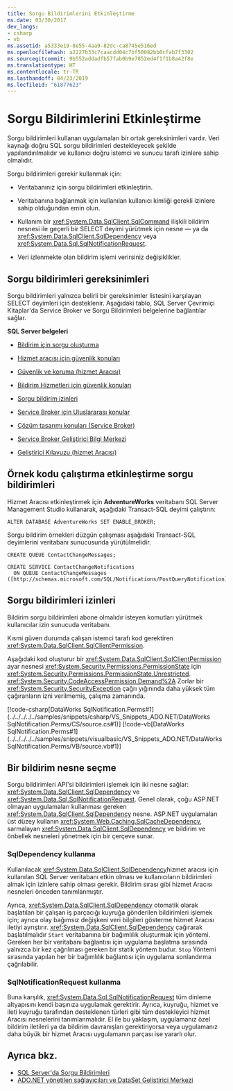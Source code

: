 ```yaml
---
title: Sorgu Bildirimlerini Etkinleştirme
ms.date: 03/30/2017
dev_langs:
- csharp
- vb
ms.assetid: a5333e19-8e55-4aa9-82dc-ca8745e516ed
ms.openlocfilehash: a2227b33c7caacdd04c7bf50082bb0cfab7f3302
ms.sourcegitcommit: 9b552addadfb57fab0b9e7852ed4f1f1b8a42f8e
ms.translationtype: HT
ms.contentlocale: tr-TR
ms.lasthandoff: 04/23/2019
ms.locfileid: "61877623"
---
```

# <a name="enabling-query-notifications"></a>Sorgu Bildirimlerini Etkinleştirme
Sorgu bildirimleri kullanan uygulamaları bir ortak gereksinimleri vardır. Veri kaynağı doğru SQL sorgu bildirimleri destekleyecek şekilde yapılandırılmalıdır ve kullanıcı doğru istemci ve sunucu tarafı izinlere sahip olmalıdır.  
  
 Sorgu bildirimleri gerekir kullanmak için:  
  
- Veritabanınız için sorgu bildirimleri etkinleştirin.  
  
- Veritabanına bağlanmak için kullanılan kullanıcı kimliği gerekli izinlere sahip olduğundan emin olun.  
  
- Kullanım bir <xref:System.Data.SqlClient.SqlCommand> ilişkili bildirim nesnesi ile geçerli bir SELECT deyimi yürütmek için nesne — ya da <xref:System.Data.SqlClient.SqlDependency> veya <xref:System.Data.Sql.SqlNotificationRequest>.  
  
- Veri izlenmekte olan bildirim işlemi verirsiniz değişiklikler.  
  
## <a name="query-notifications-requirements"></a>Sorgu bildirimleri gereksinimleri  
 Sorgu bildirimleri yalnızca belirli bir gereksinimler listesini karşılayan SELECT deyimleri için desteklenir. Aşağıdaki tablo, SQL Server Çevrimiçi Kitaplar'da Service Broker ve Sorgu Bildirimleri belgelerine bağlantılar sağlar.  
  
 **SQL Server belgeleri**  
  
- [Bildirim için sorgu oluşturma](https://docs.microsoft.com/previous-versions/sql/sql-server-2008-r2/ms181122(v=sql.105))  
  
- [Hizmet aracısı için güvenlik konuları](https://docs.microsoft.com/previous-versions/sql/sql-server-2005/ms166059(v=sql.90))  
  
- [Güvenlik ve koruma (hizmet Aracısı)](https://docs.microsoft.com/previous-versions/sql/sql-server-2008-r2/bb522911(v=sql.105))  
  
- [Bildirim Hizmetleri için güvenlik konuları](https://docs.microsoft.com/previous-versions/sql/sql-server-2005/ms172604(v=sql.90))  
  
- [Sorgu bildirim izinleri](https://docs.microsoft.com/previous-versions/sql/sql-server-2008-r2/ms188311(v=sql.105))  
  
- [Service Broker için Uluslararası konular](https://docs.microsoft.com/previous-versions/sql/sql-server-2005/ms166028(v=sql.90))  
  
- [Çözüm tasarımı konuları (Service Broker)](https://docs.microsoft.com/previous-versions/sql/sql-server-2008-r2/bb522899(v=sql.105))  
  
- [Service Broker Geliştirici Bilgi Merkezi](https://docs.microsoft.com/previous-versions/sql/sql-server-2008-r2/ms166100(v=sql.105))  
  
- [Geliştirici Kılavuzu (hizmet Aracısı)](https://docs.microsoft.com/previous-versions/sql/sql-server-2008-r2/bb522908(v=sql.105))  
  
## <a name="enabling-query-notifications-to-run-sample-code"></a>Örnek kodu çalıştırma etkinleştirme sorgu bildirimleri  
 Hizmet Aracısı etkinleştirmek için **AdventureWorks** veritabanı SQL Server Management Studio kullanarak, aşağıdaki Transact-SQL deyimi çalıştırın:  
  
 `ALTER DATABASE AdventureWorks SET ENABLE_BROKER;`  
  
 Sorgu bildirim örnekleri düzgün çalışması aşağıdaki Transact-SQL deyimlerini veritabanı sunucusunda yürütülmelidir.  
  
```  
CREATE QUEUE ContactChangeMessages;  
  
CREATE SERVICE ContactChangeNotifications  
  ON QUEUE ContactChangeMessages  
([http://schemas.microsoft.com/SQL/Notifications/PostQueryNotification]);  
```  
  
## <a name="query-notifications-permissions"></a>Sorgu bildirimleri izinleri  
 Bildirim sorgu bildirimleri abone olmalıdır isteyen komutları yürütmek kullanıcılar izin sunucuda veritabanı.  
  
 Kısmi güven durumda çalışan istemci tarafı kod gerektiren <xref:System.Data.SqlClient.SqlClientPermission>.  
  
 Aşağıdaki kod oluşturur bir <xref:System.Data.SqlClient.SqlClientPermission> ayar nesnesi <xref:System.Security.Permissions.PermissionState> için <xref:System.Security.Permissions.PermissionState.Unrestricted>. <xref:System.Security.CodeAccessPermission.Demand%2A> Zorlar bir <xref:System.Security.SecurityException> çağrı yığınında daha yüksek tüm çağıranların izni verilmemiş, çalışma zamanında.  
  
 [!code-csharp[DataWorks SqlNotification.Perms#1](../../../../../samples/snippets/csharp/VS_Snippets_ADO.NET/DataWorks SqlNotification.Perms/CS/source.cs#1)]
 [!code-vb[DataWorks SqlNotification.Perms#1](../../../../../samples/snippets/visualbasic/VS_Snippets_ADO.NET/DataWorks SqlNotification.Perms/VB/source.vb#1)]  
  
## <a name="choosing-a-notification-object"></a>Bir bildirim nesne seçme  
 Sorgu bildirimleri API'si bildirimleri işlemek için iki nesne sağlar: <xref:System.Data.SqlClient.SqlDependency> ve <xref:System.Data.Sql.SqlNotificationRequest>. Genel olarak, çoğu ASP.NET olmayan uygulamaları kullanması gereken <xref:System.Data.SqlClient.SqlDependency> nesne. ASP.NET uygulamaları üst düzey kullanın <xref:System.Web.Caching.SqlCacheDependency>, sarmalayan <xref:System.Data.SqlClient.SqlDependency> ve bildirim ve önbellek nesneleri yönetmek için bir çerçeve sunar.  
  
### <a name="using-sqldependency"></a>SqlDependency kullanma  
 Kullanılacak <xref:System.Data.SqlClient.SqlDependency>hizmet aracısı için kullanılan SQL Server veritabanı etkin olması ve kullanıcıların bildirimleri almak için izinlere sahip olması gerekir. Bildirim sırası gibi hizmet Aracısı nesneleri önceden tanımlanmıştır.  
  
 Ayrıca, <xref:System.Data.SqlClient.SqlDependency> otomatik olarak başlatılan bir çalışan iş parçacığı kuyruğa gönderilen bildirimleri işlemek için; ayrıca olay bağımsız değişkeni veri bilgileri gösterme hizmet Aracısı iletiyi ayrıştırır. <xref:System.Data.SqlClient.SqlDependency> çağırarak başlatılmalıdır `Start` veritabanına bir bağımlılık oluşturmak için yöntemi. Gereken her bir veritabanı bağlantısı için uygulama başlatma sırasında yalnızca bir kez çağrılması gereken bir statik yöntem budur. `Stop` Yöntemi sırasında yapılan her bir bağımlılık bağlantısı için uygulama sonlandırma çağrılabilir.  
  
### <a name="using-sqlnotificationrequest"></a>SqlNotificationRequest kullanma  
 Buna karşılık, <xref:System.Data.Sql.SqlNotificationRequest> tüm dinleme altyapısını kendi başınıza uygulamak gerektirir. Ayrıca, kuyruğu, hizmet ve ileti kuyruğu tarafından desteklenen türleri gibi tüm destekleyici hizmet Aracısı nesnelerini tanımlanmalıdır. El ile bu yaklaşım, uygulamanız özel bildirim iletileri ya da bildirim davranışları gerektiriyorsa veya uygulamanız daha büyük bir hizmet Aracısı uygulamanın parçası ise yararlı olur.  
  
## <a name="see-also"></a>Ayrıca bkz.

- [SQL Server'da Sorgu Bildirimleri](../../../../../docs/framework/data/adonet/sql/query-notifications-in-sql-server.md)
- [ADO.NET yönetilen sağlayıcıları ve DataSet Geliştirici Merkezi](https://go.microsoft.com/fwlink/?LinkId=217917)
